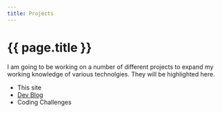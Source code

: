 ```yaml
---
title: Projects 
---
```

# {{ page.title }}

I am going to be working on a number of different projects to expand my working knowledge of various technolgies. They will be highlighted here.

<ul>
    <li>This site</li>
    <li><a href="/blog.html">Dev Blog</a></li>
    <li>Coding Challenges</li>
</ul>